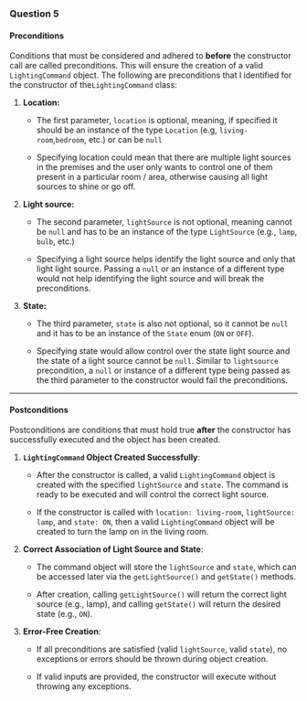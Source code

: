 ### Question 5

#### **Preconditions**

Conditions that must be considered and adhered to **before** the constructor call are called preconditions. This will ensure the creation of  a valid `LightingCommand` object. The following are preconditions that I identified for the constructor of the`LightingCommand` class:

1. **Location:**

    * The first parameter, `location` is optional, meaning, if specified it should be an instance of the type `Location` (e.g, `living-room`,`bedroom`, etc.) or can be `null`

    * Specifying location could mean that there are multiple light sources in the premises and the user only wants to control one of them present in a particular room / area, otherwise causing all light sources to shine or go off.

2. **Light source:**

    * The second parameter, `lightSource` is not optional, meaning cannot be `null` and has to be an instance of the type `LightSource` (e.g., `lamp`, `bulb`, etc.)

    * Specifying a light source helps identify the light source and only that light light source. Passing a `null` or an instance of a different type would not help identifying the light source and will break the preconditions.

3. **State:**

    * The third parameter, `state` is also not optional, so it cannot be `null` and it has to be an instance of the `State` enum (`ON` or `OFF`).

    * Specifying state would allow control over the state light source and the state of a light source cannot be `null`. Similar to `lightsource` precondition, a `null` or instance of a different type being passed as the third parameter to the constructor would fail the preconditions.

---

#### **Postconditions**

Postconditions are conditions that must hold true **after** the constructor has successfully executed and the object has been created.

1. **`LightingCommand` Object Created Successfully**:
   * After the constructor is called, a valid `LightingCommand` object is created with the specified `lightSource` and `state`. The command is ready to be executed and will control the correct light source.

   * If the constructor is called with `location: living-room`, `lightSource: lamp`, and `state: ON`, then a valid `LightingCommand` object will be created to turn the lamp on in the living room.

2. **Correct Association of Light Source and State**:
   * The command object will store the `lightSource` and `state`, which can be accessed later via the `getLightSource()` and `getState()` methods.

   * After creation, calling `getLightSource()` will return the correct light source (e.g., lamp), and calling `getState()` will return the desired state (e.g., `ON`).

3. **Error-Free Creation**:
   * If all preconditions are satisfied (valid `lightSource`, valid `state`), no exceptions or errors should be thrown during object creation.

   * If valid inputs are provided, the constructor will execute without throwing any exceptions.
